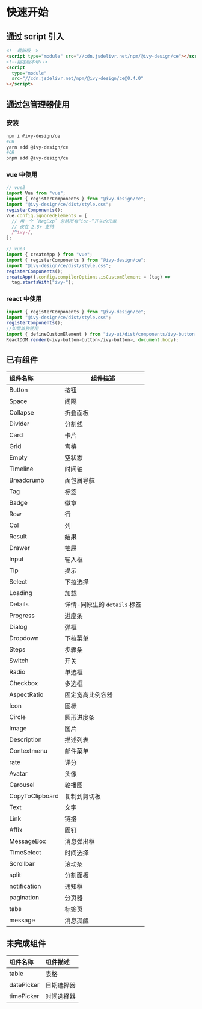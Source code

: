 # 快速开始

## 通过 script 引入

```html
<!--最新版-->
<script type="module" src="//cdn.jsdelivr.net/npm/@ivy-design/ce"></script>
<!--指定版本号-->
<script
  type="module"
  src="//cdn.jsdelivr.net/npm/@ivy-design/ce@0.4.0"
></script>
```

## 通过包管理器使用

### 安装

```bash
npm i @ivy-design/ce
#OR
yarn add @ivy-design/ce
#OR
pnpm add @ivy-design/ce
```

### vue 中使用

```js
// vue2
import Vue from "vue";
import { registerComponents } from "@ivy-design/ce";
import "@ivy-design/ce/dist/style.css";
registerComponents();
Vue.config.ignoredElements = [
  // 用一个 `RegExp` 忽略所有“ion-”开头的元素
  // 仅在 2.5+ 支持
  /^ivy-/,
];

// vue3
import { createApp } from "vue";
import { registerComponents } from "@ivy-design/ce";
import "@ivy-design/ce/dist/style.css";
registerComponents();
createApp().config.compilerOptions.isCustomElement = (tag) =>
  tag.startsWith("ivy-");
```

### react 中使用

```js
import { registerComponents } from "@ivy-design/ce";
import "@ivy-design/ce/dist/style.css";
registerComponents();
//如需单独使用
import { defineCustomElement } from "ivy-ui/dist/components/ivy-button.js";
ReactDOM.render(<ivy-button>button</ivy-button>, document.body);
```

## 已有组件

| 组件名称        | 组件描述                     |
| :-------------- | ---------------------------- |
| Button          | 按钮                         |
| Space           | 间隔                         |
| Collapse        | 折叠面板                     |
| Divider         | 分割线                       |
| Card            | 卡片                         |
| Grid            | 宫格                         |
| Empty           | 空状态                       |
| Timeline        | 时间轴                       |
| Breadcrumb      | 面包屑导航                   |
| Tag             | 标签                         |
| Badge           | 徽章                         |
| Row             | 行                           |
| Col             | 列                           |
| Result          | 结果                         |
| Drawer          | 抽屉                         |
| Input           | 输入框                       |
| Tip             | 提示                         |
| Select          | 下拉选择                     |
| Loading         | 加载                         |
| Details         | 详情-同原生的 `details` 标签 |
| Progress        | 进度条                       |
| Dialog          | 弹框                         |
| Dropdown        | 下拉菜单                     |
| Steps           | 步骤条                       |
| Switch          | 开关                         |
| Radio           | 单选框                       |
| Checkbox        | 多选框                       |
| AspectRatio     | 固定宽高比例容器             |
| Icon            | 图标                         |
| Circle          | 圆形进度条                   |
| Image           | 图片                         |
| Description     | 描述列表                     |
| Contextmenu     | 邮件菜单                     |
| rate            | 评分                         |
| Avatar          | 头像                         |
| Carousel        | 轮播图                       |
| CopyToClipboard | 复制到剪切板                 |
| Text            | 文字                         |
| Link            | 链接                         |
| Affix           | 固钉                         |
| MessageBox      | 消息弹出框                   |
| TimeSelect      | 时间选择                     |
| Scrollbar       | 滚动条                       |
| split           | 分割面板                     |
| notification    | 通知框                       |
| pagination      | 分页器                       |
| tabs            | 标签页                       |
| message         | 消息提醒                     |

## 未完成组件

| 组件名称   | 组件描述   |
| :--------- | :--------- |
| table      | 表格       |
| datePicker | 日期选择器 |
| timePicker | 时间选择器 |
